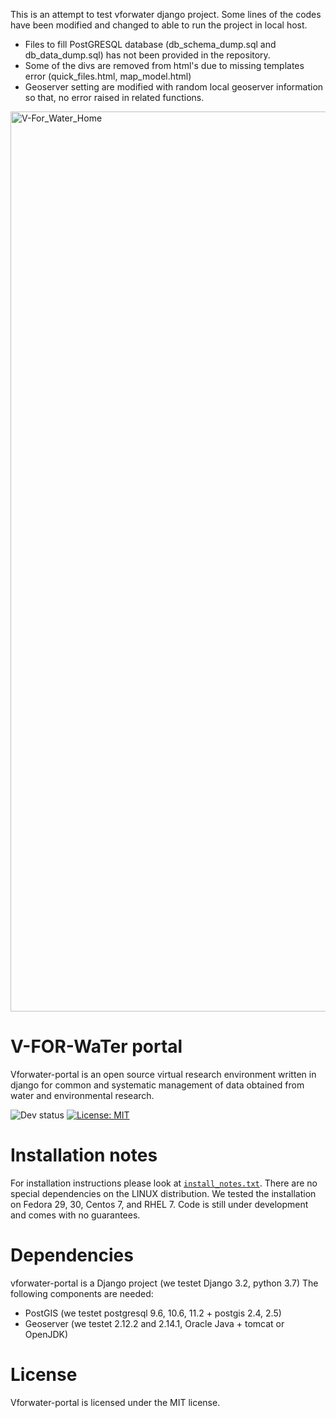 This is an attempt to test vforwater django project. Some lines of the codes have been modified and changed to able to run the project in local host. 

- Files to fill PostGRESQL database (db_schema_dump.sql and  db_data_dump.sql) has not been provided in the repository. 
- Some of the divs are removed from html's due to missing templates error (quick_files.html, map_model.html)
- Geoserver setting are modified with random local geoserver information so that, no error raised in related functions. 

<img width="1440" alt="V-For_Water_Home" src="https://user-images.githubusercontent.com/15700676/173154398-eebf7198-1039-4f28-973d-abfec7d77c0b.png">




# V-FOR-WaTer portal

Vforwater-portal is an open source virtual research environment written in django for common and systematic management of data obtained from water and environmental research.

![Dev status](https://img.shields.io/badge/development%20status-2%20--%20Pre--alpha-orange)
 [![License: MIT](https://img.shields.io/badge/License-MIT-green.svg)](https://opensource.org/licenses/MIT)



# Installation notes

For installation instructions please look at [`install_notes.txt`](install_notes.txt).
There are no special dependencies on the LINUX distribution. We tested the installation on Fedora 29, 30, Centos 7, and RHEL 7.
Code is still under development and comes with no guarantees.

# Dependencies

vforwater-portal is a Django project (we testet Django 3.2, python 3.7)
The following components are needed:
* PostGIS (we testet postgresql 9.6, 10.6, 11.2 + postgis 2.4, 2.5)
* Geoserver (we testet 2.12.2 and 2.14.1, Oracle Java + tomcat or OpenJDK)

# License

Vforwater-portal is licensed under the MIT license.
